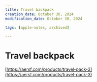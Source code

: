 ```yaml
---
title: Travel backpack
creation_date: October 30, 2024
modification_date: October 30, 2024

tags: [apple-notes, archived]

---
```



# Travel backpack 
[https://aersf.com/products/travel-pack-3](https://aersf.com/products/travel-pack-3)

